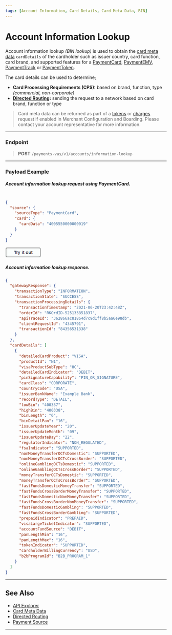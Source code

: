 ```yaml
---
tags: [Account Information, Card Details, Card Meta Data, BIN]
---
```


# Account Information Lookup

Account information lookup _(BIN lookup)_ is used to obtain the [card meta data](?path=docs/Resources/Master-Data/Card-Details.md) `cardDetails` of the cardholder such as issuer country, card function, card brand, and supported features for a [PaymentCard](?path=docs/Resources/Guides/Payment-Sources/Payment-Card.md), [PaymentEMV](?path=docs/In-Person/Encrypted-Payments/EMV.md), [PaymentTrack](?path=docs/In-Person/Encrypted-Payments/Track.md) or [PaymentToken](?path=docs/Resources/API-Documents/Payments_VAS/Payment-Token.md).

The card details can be used to determine;

- **Card Processing Requirements (CPS):** based on brand, function, type _(commercial, non-corporate)_
- **[Directed Routing](?path=docs/Resources/Guides/Directed-Routing.md):** sending the request to a network based on card brand, function or type

<!-- theme: info -->
> Card meta data can be returned as part of a [tokens](?path=docs/Resources/API-Documents/Payments_VAS/Payment-Token.md) or [charges](?path=docs/Resources/API-Documents/Payments/Charges.md) request if enabled in Merchant Configuration and Boarding. Please contact your account representative for more information.

---

### Endpoint
<!-- theme: success -->
>**POST** `/payments-vas/v1/accounts/information-lookup`

---

### Payload Example

<!--
type: tab
titles: Request, Response
-->

##### Account information lookup request using PaymentCard.

```json

{
  "source": {
    "sourceType": "PaymentCard",
    "card": {
      "cardData": "4005550000000019"
    }
  }
}

```

[![Try it out](../../../../assets/images/button.png)](../api/?type=post&path=/payments-vas/v1/accounts/information-lookup)

<!--
type: tab
-->

##### Account information lookup response.

```json
{
  "gatewayResponse": {
    "transactionType": "INFORMATION",
    "transactionState": "SUCCESS",
    "transactionProcessingDetails": {
      "transactionTimestamp": "2021-06-20T23:42:48Z",
      "orderId": "RKOrdID-525133851837",
      "apiTraceId": "362866ac81864d7c9d1ff8b5aa6e98db",
      "clientRequestId": "4345791",
      "transactionId": "84356531338"
    }
  },
  "cardDetails": [
    {
      "detailedCardProduct": "VISA",
      "productId": "N1",
      "visaProductSubType": "HC",
      "detailedCardIndicator": "DEBIT",
      "pinSignatureCapability": "PIN_OR_SIGNATURE",
      "cardClass": "CORPORATE",
      "countryCode": "USA",
      "issuerBankName": "Example Bank",
      "recordType": "DETAIL",
      "lowBin": "400337",
      "highBin": "400338",
      "binLength": "6",
      "binDetailPan": "16",
      "issuerUpdateYear": "20",
      "issuerUpdateMonth": "09",
      "issuerUpdateDay": "22",
      "regulatorIndicator": "NON_REGULATED",
      "fsaIndicator": "SUPPORTED",
      "nonMoneyTransferOCTsDomestic": "SUPPORTED",
      "nonMoneyTransferOCTsCrossBorder": "SUPPORTED",
      "onlineGamblingOCTsDomestic": "SUPPORTED",
      "onlineGamblingOCTsCrossBorder": "SUPPORTED",
      "moneyTransferOCTsDomestic": "SUPPORTED",
      "moneyTransferOCTsCrossBorder": "SUPPORTED",
      "fastFundsDomesticMoneyTransfer": "SUPPORTED",
      "fastFundsCrossBorderMoneyTransfer": "SUPPORTED",
      "fastFundsDomesticNonMoneyTransfer": "SUPPORTED",
      "fastFundsCrossBorderNonMoneyTransfer": "SUPPORTED",
      "fastFundsDomesticGambling": "SUPPORTED",
      "fastFundsCrossBorderGambling": "SUPPORTED",
      "prepaidIndicator": "PREPAID",
      "visaLargeTicketIndicator": "SUPPORTED",
      "accountFundSource": "DEBIT",
      "panLengthMin": "16",
      "panLengthMax": "16",
      "tokenIndicator": "SUPPORTED",
      "cardholderBillingCurrency": "USD",
      "b2bProgramId": "B2B_PROGRAM_1"
    }
  ]
}
```

<!-- type: tab-end -->

---

## See Also

- [API Explorer](../api/?type=post&path=/payments-vas/v1/accounts/information-lookup)
- [Card Meta Data](?path=docs/Resources/Master-Data/Card-Details.md)
- [Directed Routing](?oath=docs/Resources/Guides/Directed-Routing.md)
- [Payment Source](?path=docs/Resources/Guides/Payment-Sources/Source-Type.md)

---
